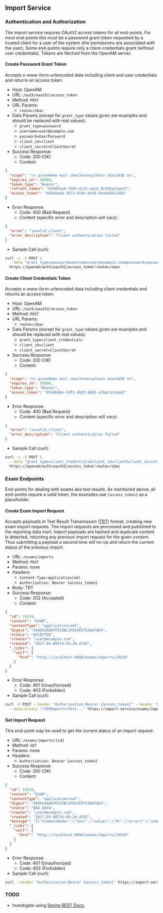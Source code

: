 ## Import Service

### Authentication and Authorization
The import service requires OAuth2 access tokens for all end-points. For most end-points this must be a password
grant token requested by a trusted client for a user of the system (the permissions are associated with the user). 
Some end-points require only a client-credentials grant (without user credentials). Tokens are fetched from the 
OpenAM server.

#### Create Password Grant Token
Accepts x-www-form-urlencoded data including client and user credentials and returns an access token.
* Host: OpenAM
* URL: `/auth/oauth2/access_token`
* Method: `POST`
* URL Params: 
  * `realm=/sbac`
* Data Params (except for `grant_type` values given are examples and should be replaced with real values):
  * `grant_type=password`
  * `username=user@example.com`
  * `password=UserPassword`
  * `client_id=client`
  * `client_secret=ClientSecret`
* Success Response:
  * Code: 200 (OK)
  * Content: 
```json
{
  "scope": "cn givenName mail sbacTenancyChain sbacUUID sn",
  "expires_in": 36000,
  "token_type": "Bearer",
  "refresh_token": "639ddaa9-f993-4c52-aec5-923d5a21ee23",
  "access_token": "464e5ea8-3572-4145-bdc8-64a4a581a38e"
} 
```
* Error Response:
  * Code: 400 (Bad Request)
  * Content (specific error and description will vary):
```json
{
  "error": "invalid_client",
  "error_description": "Client authentication failed"
}
```
* Sample Call (curl):
```bash
curl -s -X POST \
  --data "grant_type=password&username=user@example.com&password=password&client_id=client&client_secret=secret" \
  https://openam/auth/oauth2/access_token?realm=/sbac
```

#### Create Client Credentials Token
Accepts x-www-form-urlencoded data including client credentials and returns an access token.
* Host: OpenAM
* URL: `/auth/oauth2/access_token`
* Method: `POST`
* URL Params: 
  * `realm=/sbac`
* Data Params (except for `grant_type` values given are examples and should be replaced with real values):
  * `grant_type=client_credentials`
  * `client_id=client`
  * `client_secret=ClientSecret`
* Success Response:
  * Code: 200 (OK)
  * Content: 
```json
{
  "scope": "cn givenName mail sbacTenancyChain sbacUUID sn",
  "expires_in": 36000,
  "token_type": "Bearer",
  "access_token": "854dbb6e-7df2-40d2-86b5-a78ac1cb4ad2"
} 
```
* Error Response:
  * Code: 400 (Bad Request)
  * Content (specific error and description will vary):
```json
{
  "error": "invalid_client",
  "error_description": "Client authentication failed"
}
```
* Sample Call (curl):
```bash
curl -s -X POST \
  --data "grant_type=client_credentials&client_id=client&client_secret=secret" \
  https://openam/auth/oauth2/access_token?realm=/sbac
```

### Exam Endpoints
End-points for dealing with exams aka test results.
As mentioned above, all end-points require a valid token, the examples use `{access_token}` as a placeholder.

#### Create Exam Import Request
Accepts payloads in Test Result Transmission ([TRT](http://www.smarterapp.org/documents/TestResultsTransmissionFormat.pdf)) 
format, creating new exam import requests. The import requests are processed and published to the reporting data mart.
Import payloads are hashed and duplicate content is detected, returning any previous import request for the given
content. Thus submitting a payload a second time will no-op and return the current status of the previous import.

* URL: `/exams/imports`
* Method: `POST`
* Params: none
* Headers:
  * `Content-Type:application/xml`
  * `Authorization: Bearer {access_token}`
* Body: TRT
* Success Response:
  * Code: 202 (Accepted)
  * Content:
```json
{
  "id": 19529,
  "content": "EXAM",
  "contentType": "application/xml",
  "digest": "5899C64887FE25BC1F015FD7C26476E4",
  "status": "ACCEPTED",
  "creator": "user@example.com",
  "created": "2017-05-08T19:45:20.476Z",
  "_links": {
    "self": {
      "href": "http://localhost:8080/exams/imports/19529"
    }
  }
}
```
* Error Response:
  * Code: 401 (Unauthorized)
  * Code: 403 (Forbidden)
* Sample Call (curl):
```bash
curl -X POST --header "Authorization:Bearer {access_token}" --header "Content-Type:application/xml" \
  --data-binary "<TDSReport><Test..." https://import-service/exams/imports
```
  
#### Get Import Request
This end-point may be used to get the current status of an import request.

* URL: `/exams/imports/{id}`
* Method: `GET`
* Params: none
* Headers:
  * `Authorization: Bearer {access_token}`
* Success Response:
  * Code: 200 (OK)
  * Content:
```json
{
  "id": 19529,
  "content": "EXAM",
  "contentType": "application/xml",
  "digest": "5899C64887FE25BC1F015FD7C26476E4",
  "status": "BAD_DATA",
  "creator": "user@example.com",
  "created": "2017-05-08T19:45:20.476Z",
  "message": "{\"elementName\":\"Sex\",\"value\":\"M\",\"error\":\"unknown gender name [M]\"},{\"elementName\":\"GradeLevelWhenAssessed\",\"value\":\"SIXTHGRADE\",\"error\":\"unknown grade code [SIXTHGRADE]\"}",
  "_links": {
    "self": {
      "href": "http://localhost:8080/exams/imports/19529"
    }
  }
}
```
* Error Response:
  * Code: 401 (Unauthorized)
  * Code: 403 (Forbidden)
* Sample Call (curl):
```bash
curl --header "Authorization:Bearer {access_token}" https://import-service/exams/imports/19529
```

### TODO
* Investigate using [Spring REST Docs](http://projects.spring.io/spring-restdocs/).